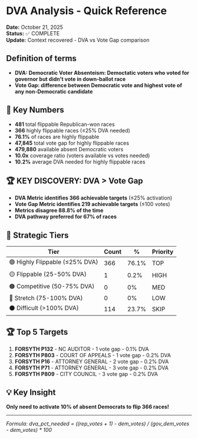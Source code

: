# DVA Analysis - Quick Reference

**Date:** October 21, 2025  
**Status:** ✅ COMPLETE  
**Update:** Context recovered - DVA vs Vote Gap comparison 

## Definition of terms

- **DVA: Democratic Voter Absenteism: Democtatic voters who voted for governor but didn't vote in down-ballot race**
- **Vote Gap: difference between Democratic vote and highest vote of any non-Democratic candidate**


## 🔢 Key Numbers

- **481** total flippable Republican-won races
- **366** highly flippable races (≤25% DVA needed)
- **76.1%** of races are highly flippable
- **47,845** total vote gap for highly flippable races
- **479,880** available absent Democratic voters
- **10.0x** coverage ratio (voters available vs votes needed)
- **10.2%** average DVA needed for highly flippable races

## 🏆 **KEY DISCOVERY: DVA > Vote Gap**
- **DVA Metric identifies 366 achievable targets** (≤25% activation)
- **Vote Gap Metric identifies 219 achievable targets** (≤100 votes)
- **Metrics disagree 88.8% of the time**
- **DVA pathway preferred for 67% of races**

## 🎯 Strategic Tiers

| Tier | Count | % | Priority |
|------|-------|---|----------|
| 🟢 Highly Flippable (≤25% DVA) | 366 | 76.1% | TOP |
| 🟡 Flippable (25-50% DVA) | 1 | 0.2% | HIGH |
| 🟠 Competitive (50-75% DVA) | 0 | 0% | MED |
| 🔴 Stretch (75-100% DVA) | 0 | 0% | LOW |
| ⚫ Difficult (>100% DVA) | 114 | 23.7% | SKIP |

## 🏆 Top 5 Targets

1. **FORSYTH P132** - NC AUDITOR - 1 vote gap - 0.1% DVA
2. **FORSYTH P803** - COURT OF APPEALS - 1 vote gap - 0.2% DVA  
3. **FORSYTH P16** - ATTORNEY GENERAL - 2 vote gap - 0.2% DVA
4. **FORSYTH P71** - ATTORNEY GENERAL - 3 vote gap - 0.2% DVA
5. **FORSYTH P809** - CITY COUNCIL - 3 vote gap - 0.2% DVA

## 💡 Key Insight

**Only need to activate 10% of absent Democrats to flip 366 races!**

---
*Formula: dva_pct_needed = ((rep_votes + 1) - dem_votes) / (gov_dem_votes - dem_votes) * 100*
